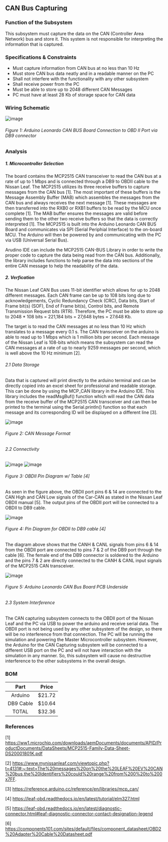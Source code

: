 CAN Bus Capturing
---------------------------
### Function of the Subsystem
This subsystem must capture the data on the CAN (Controller Area Network) bus 
and store it. This system is not responsible for interpreting the information
that is captured.

### Specifications & Constraints
- Must capture information from CAN bus at no less than 10 Hz
- Must store CAN bus data neatly and in a readable manner on the PC
- Shall not interfere with the functionality with any other subsystem
- Shall receive power from the PC
- Must be able to store up to 2048 different CAN Messages
- PC must have at least 28 Kb of storage space for CAN data

### Wiring Schematic

![image](https://user-images.githubusercontent.com/100802413/216846416-a6512e57-5667-48b9-a00d-f6b979101850.png)

###### _Figure 1: Arduino Leonardo CAN BUS Board Connection to OBD II Port via DB9 connector_

### Analysis
##### 1. Microcontroller Selection

The board contains the MCP2515 CAN transceiver to read the CAN bus at a rate of up to 1 Mbps and is connected through a DB9 to OBDII cable to the Nissan Leaf. The MCP2515 utilizes its three receive buffers to capture messages from the CAN bus [1]. The most important of these buffers is the Message Assembly Buffer (MAB) which assembles the messages from the CAN bus and always receives the next message [1]. These messages are then transferred into the RXB0 or RXB1 buffers to be read by the MCU once complete [1]. The MAB buffer ensures the messages are valid before sending them to the other two receive buffers so that the data is correctly interpreted [1]. The MCP2515 is built into the Arduino Leonardo CAN BUS Board and communicates via SPI (Serial Periphial Interface) to the on-board MCU. The Arduino will then be powered by and communicating with the PC via USB (Universal Serial Bus).

Arudino IDE can include the MCP2515 CAN-BUS Library in order to write the proper code to capture the data being read
from the CAN bus. Additionally, the library includes functions to help parse the data into sections of the entire CAN 
message to help the readability of the data.

##### 2. Verfication

The Nissan Leaf CAN Bus uses 11-bit identifier which allows for up to 2048 different messages. Each CAN frame can be up to 108 bits long due to acknowledgements, Cyclic Redundancy Check (CRC), Data bits, Start of Frame bit(s) (SOF), End of Frame bit(s), Control bits, and Remote Transmission Request bits (RTR). Therefore, the PC must be able to store up to 2048 * 108 bits = 221,184 bits = 27,648 bytes = 27.648 Kb.

The target is to read the CAN messages at no less than 10 Hz which translates to a message every 0.1 s. The CAN transceiver
on the arduino is able to read up to 1 Mbps which is 1 million bits per second. Each message of the Nissan Leaf is 108-bits
which means the subsystem can read the CAN messages at a rate of up to nearly 9259 messages per second, which is well above the 
10 Hz minimum [2].

###### 2.1 Data Storage
Data that is captured will print directly to the arduino terminal and can be directly copied into an excel sheet for professional and readable storage. This can be done by using the MCP_CAN library in the Arduino IDE. This library includes the readMsgBuf() function which will read the CAN data from the receive buffer of the MCP2515 CAN transceiver and can then be printed to the terminal using the Serial.println() function so that each message and its corresponding ID will be displayed on a different line [3]. 

![image](https://user-images.githubusercontent.com/100802413/216847742-f2e70475-9351-4163-a5e8-c86aebab1934.png)

###### _Figure 2: CAN Message Format_

###### 2.2 Connectivity

![image](https://user-images.githubusercontent.com/100802413/216151029-aff715e4-ca1a-47b0-be1f-a7ce8affa70f.png)
![image](https://user-images.githubusercontent.com/100802413/216151328-315d90bf-ea3d-4cc5-bd8f-ad999e69d378.png)

###### _Figure 3: OBDII Pin Diagram w/ Table [4]_

As seen in the figure above, the OBDII port pins 6 & 14 are connected to the CAN High and CAN Low signals of the Car-CAN as stated in the Nissan Leaf OBDII manual [5]. The output pins of the OBDII port will be connected to a OBDII to DB9 cable.

![image](https://user-images.githubusercontent.com/100802413/216152540-af9bf0cb-b73a-4366-83e3-27e6940f5b0a.png)

###### _Figure 4: Pin Diagram for OBDII to DB9 cable [4]_

The diagram above shows that the CANH & CANL signals from pins 6 & 14 from the OBDII port are connected to pins 7 & 2 of the DB9 port through the cable [6]. The female end of the DB9 connector is soldered to the Arduino and the pins 7 & 2 are directly connected to the CANH & CANL input signals of the MCP2515 CAN transceiver.

![image](https://user-images.githubusercontent.com/100802413/216154259-9e7d8f32-eb69-4c52-8bd4-608f9c1e5c79.png)

###### _Figure 5: Arduino Leonardo CAN Bus Board PCB Underside_

###### 2.3 System Interference

The CAN capturing subsystem connects to the OBDII port of the Nissan Leaf and the PC via USB to power the arduino and receive serial data. The OBDII port is not being used by any other subsystem of the design, so there will be no interference from that connection. The PC will be running the simulation and powering the Master Microcontroller subsystem. However, the Arduino for the CAN Capturing subsystem will be connected to a different USB port on the PC and will not have interaction with the simulation in any manner. So, this subsystem will cause no destructive interference to the other subsystems in the overall design.

### BOM
| Part        | Price    |
|:-----------:|:--------:|
| Arduino     | $21.72   |
| DB9 Cable   | $10.64   |
| TOTAL       | $32.36   |

### References

[1] https://ww1.microchip.com/downloads/aemDocuments/documents/APID/ProductDocuments/DataSheets/MCP2515-Family-Data-Sheet-DS20001801K.pdf

[2] https://www.mynissanleaf.com/viewtopic.php?t=4131#:~:text=The%20messages%20on%20the%20LEAF%20EV%20CAN%20bus,the%20Identifiers%20could%20range%20from%200%20to%200x7FF.

[3] https://reference.arduino.cc/reference/en/libraries/mcp_can/

[4] https://leaf-obd.readthedocs.io/en/latest/tutorial/elm327.html

[5] https://leaf-obd.readthedocs.io/en/latest/diagnostic-connector.html#leaf-diagnostic-connector-contact-designation-legend

[6] https://components101.com/sites/default/files/component_datasheet/OBD2%20Adapter%20Cable%20Datasheet.pdf
